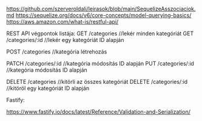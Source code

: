 https://github.com/szerveroldali/leirasok/blob/main/SequelizeAsszociaciok.md
https://sequelize.org/docs/v6/core-concepts/model-querying-basics/
https://aws.amazon.com/what-is/restful-api/

REST API végpontok listája:
GET /categories //lekér minden kategóriát
GET /categories/:id //lekér egy kategóriát ID alapján

POST /categories //kategória létrehozás

PATCH /categories/:id //kategória módosítás ID alapján
PUT /categories/:id //kategória módosítás ID alapján

DELETE /categories //kitörli az összes kategóriát
DELETE /categories/:id //kitöröl egy kategóriát ID alapján

Fastify:

https://www.fastify.io/docs/latest/Reference/Validation-and-Serialization/